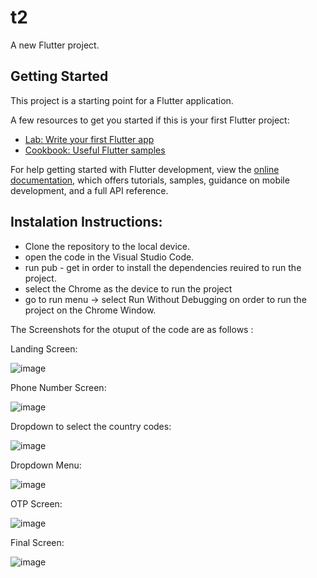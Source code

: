 # t2

A new Flutter project.

## Getting Started

This project is a starting point for a Flutter application.

A few resources to get you started if this is your first Flutter project:

- [Lab: Write your first Flutter app](https://docs.flutter.dev/get-started/codelab)
- [Cookbook: Useful Flutter samples](https://docs.flutter.dev/cookbook)

For help getting started with Flutter development, view the
[online documentation](https://docs.flutter.dev/), which offers tutorials,
samples, guidance on mobile development, and a full API reference.

## Instalation Instructions:
  - Clone the repository to the local device.
  - open the code in the Visual Studio Code.
  - run pub - get in order to install the dependencies reuired to run the project.
  - select the Chrome as the device to run the project
  - go to run menu -> select Run Without Debugging on order to run the project on the Chrome Window.


The Screenshots for the otuput of the code are as follows :

Landing Screen:

![image](https://github.com/utsav7011/t2/assets/72941769/98e3204e-c60c-44e3-bd73-fef00018dca5)

Phone Number Screen: 

![image](https://github.com/utsav7011/t2/assets/72941769/8c1b05e6-77ca-4d89-8198-8911535dea2d)

Dropdown to select the country codes: 

![image](https://github.com/utsav7011/t2/assets/72941769/baeb5803-21c2-4fd2-9a6d-bfa9f485ba91)

Dropdown Menu:

![image](https://github.com/utsav7011/t2/assets/72941769/51d5e69b-d329-44b5-b25a-623f91e6c2b2)

OTP Screen: 

![image](https://github.com/utsav7011/t2/assets/72941769/84f8d3bf-a1c4-4f18-a7ce-f6d60423f093)

Final Screen: 

![image](https://github.com/utsav7011/t2/assets/72941769/2de5993c-ef2c-4171-a4ed-c0481e0eda5d)
